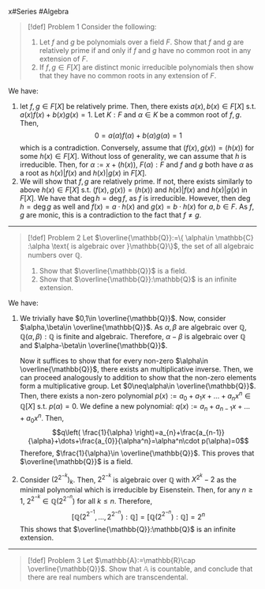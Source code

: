 x#Series #Algebra 

> [!def] Problem 1
> Consider the following: 
> 1. Let $f$ and $g$ be polynomials over a field $F$. Show that $f$ and $g$ are relatively prime if and only if $f$ and $g$ have no common root in any extension of $F$.
> 2. If $f,g\in F[X]$ are distinct monic irreducible polynomials then show that they have no common roots in any extension of $F$.

We have: 
1. let $f,g\in F[X]$ be relatively prime. Then, there exists $a(x),b(x)\in F[X]$ s.t. $a(x)f(x)+b(x)g(x)=1$. Let $K:F$ and $\alpha\in K$ be a common root of $f,g$. Then, $$0=a(\alpha)f(\alpha)+b(\alpha)g(\alpha)=1$$which is a contradiction. Conversely, assume that $(f(x),g(x))=(h(x))$ for some $h(x)\in F[X]$. Without loss of generality, we can assume that $h$ is irreducible. Then, for $\alpha:=x+(h(x))$, $F(\alpha):F$ and $f$ and $g$ both have $\alpha$ as a root as $h(x)|f(x)$ and $h(x)|g(x)$ in $F[X]$. 
2. We will show that $f,g$ are relatively prime. If not, there exists similarly to above $h(x)\in F[X]$ s.t. $(f(x),g(x))=(h(x))$ and $h(x)|f(x)$ and $h(x)|g(x)$ in $F[X]$. We have that $\deg h=\deg f$, as $f$ is irreducible. However, then $\deg h=\deg g$ as well and $f(x)=a\cdot h(x)$ and $g(x)=b\cdot h(x)$ for $a,b\in F$. As $f,g$ are monic, this is a contradiction to the fact that $f\neq g$.
---
> [!def] Problem 2
> Let $\overline{\mathbb{Q}}:=\{ \alpha\in \mathbb{C} :\alpha \text{ is algebraic over }\mathbb{Q}\}$, the set of all algebraic numbers over $\mathbb{Q}$.
> 1. Show that $\overline{\mathbb{Q}}$ is a field.
> 2. Show that $\overline{\mathbb{Q}}:\mathbb{Q}$ is an infinite extension.

We have: 
1. We trivially have $0,1\in \overline{\mathbb{Q}}$. Now, consider $\alpha,\beta\in \overline{\mathbb{Q}}$. As $\alpha,\beta$ are algebraic over $\mathbb{Q}$, $\mathbb{Q}(\alpha,\beta):\mathbb{Q}$ is finite and algebraic. Therefore, $\alpha-\beta$ is algebraic over $\mathbb{Q}$ and $\alpha-\beta\in \overline{\mathbb{Q}}$. 
   
   Now it suffices to show that for every non-zero $\alpha\in \overline{\mathbb{Q}}$, there exists an multiplicative inverse. Then, we can proceed analogously to addition to show that the non-zero elements form a multiplicative group. Let $0\neq\alpha\in \overline{\mathbb{Q}}$. Then, there exists a non-zero polynomial $p(x):=a_{0}+a_{1}x+\dots +a_{n}x^n\in \mathbb{Q}[X]$ s.t. $p(\alpha)=0$. We define a new polynomial: $q(x):=a_{n}+a_{n-1}x+\dots+a_{0}x^n$. Then, $$q\left( \frac{1}{\alpha} \right)=a_{n}+\frac{a_{n-1}}{\alpha}+\dots+\frac{a_{0}}{\alpha^n}=\alpha^n\cdot p(\alpha)=0$$Therefore, $\frac{1}{\alpha}\in \overline{\mathbb{Q}}$. This proves that $\overline{\mathbb{Q}}$ is a field.
2. Consider $(2^{2^{-k}})_{k}$. Then, $2^{2^{-k}}$ is algebraic over $\mathbb{Q}$ with $X^{2^k}-2$ as the minimal polynomial which is irreducible by Eisenstein. Then, for any $n\geq 1$, $2^{2^{-k}}\in \mathbb{Q}(2^{2^{-n}})$ for all $k\leq n$. Therefore, $$[\mathbb{Q}(2^{2^{-1}},\dots,2^{2^{-n}}):\mathbb{Q}]=[\mathbb{Q}(2^{2^{-n}}):\mathbb{Q}]=2^n$$ This shows that $\overline{\mathbb{Q}}:\mathbb{Q}$ is an infinite extension.
---
> [!def] Problem 3
> Let $\mathbb{A}:=\mathbb{R}\cap  \overline{\mathbb{Q}}$. Show that $\mathbb{A}$ is countable, and conclude that there are real numbers which are transcendental.

